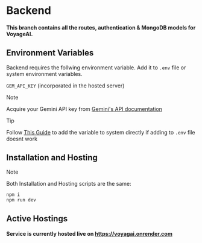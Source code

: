 # Backend

#### This branch contains all the routes, authentication & MongoDB models for VoyageAI.

## Environment Variables

Backend requires the follwing environment variable. Add it to `.env` file or system environment variables.

`GEM_API_KEY`  (incorporated in the hosted server)

> [!NOTE]
> Acquire your Gemini API key from [Gemini's API documentation](https://ai.google.dev/gemini-api/docs/api-key)

> [!TIP]
> Follow [This Guide](https://gargankush.medium.com/storing-api-keys-as-environmental-variable-for-windows-linux-and-mac-and-accessing-it-through-974ba7c5109f) to add the variable to system directly if adding to `.env` file doesnt work



## Installation and Hosting

> [!NOTE]
> Both Installation and Hosting scripts are the same:

```
npm i
npm run dev
```

## Active Hostings

#### Service is currently hosted live on https://voyagai.onrender.com
